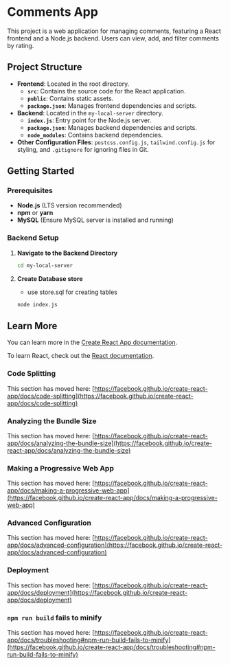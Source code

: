 # Comments App

This project is a web application for managing comments, featuring a React frontend and a Node.js backend. Users can view, add, and filter comments by rating.

## Project Structure

- **Frontend**: Located in the root directory.
  - **`src`**: Contains the source code for the React application.
  - **`public`**: Contains static assets.
  - **`package.json`**: Manages frontend dependencies and scripts.
- **Backend**: Located in the `my-local-server` directory.
  - **`index.js`**: Entry point for the Node.js server.
  - **`package.json`**: Manages backend dependencies and scripts.
  - **`node_modules`**: Contains backend dependencies.
- **Other Configuration Files**: `postcss.config.js`, `tailwind.config.js` for styling, and `.gitignore` for ignoring files in Git.

## Getting Started

### Prerequisites

- **Node.js** (LTS version recommended)
- **npm** or **yarn**
- **MySQL** (Ensure MySQL server is installed and running)

### Backend Setup

1. **Navigate to the Backend Directory**

   ```bash
   cd my-local-server
2. **Create Database store**
    - use store.sql for creating tables
    
   ```bash
   node index.js
   

## Learn More

You can learn more in the [Create React App documentation](https://facebook.github.io/create-react-app/docs/getting-started).

To learn React, check out the [React documentation](https://reactjs.org/).

### Code Splitting

This section has moved here: [https://facebook.github.io/create-react-app/docs/code-splitting](https://facebook.github.io/create-react-app/docs/code-splitting)

### Analyzing the Bundle Size

This section has moved here: [https://facebook.github.io/create-react-app/docs/analyzing-the-bundle-size](https://facebook.github.io/create-react-app/docs/analyzing-the-bundle-size)

### Making a Progressive Web App

This section has moved here: [https://facebook.github.io/create-react-app/docs/making-a-progressive-web-app](https://facebook.github.io/create-react-app/docs/making-a-progressive-web-app)

### Advanced Configuration

This section has moved here: [https://facebook.github.io/create-react-app/docs/advanced-configuration](https://facebook.github.io/create-react-app/docs/advanced-configuration)

### Deployment

This section has moved here: [https://facebook.github.io/create-react-app/docs/deployment](https://facebook.github.io/create-react-app/docs/deployment)

### `npm run build` fails to minify

This section has moved here: [https://facebook.github.io/create-react-app/docs/troubleshooting#npm-run-build-fails-to-minify](https://facebook.github.io/create-react-app/docs/troubleshooting#npm-run-build-fails-to-minify)
